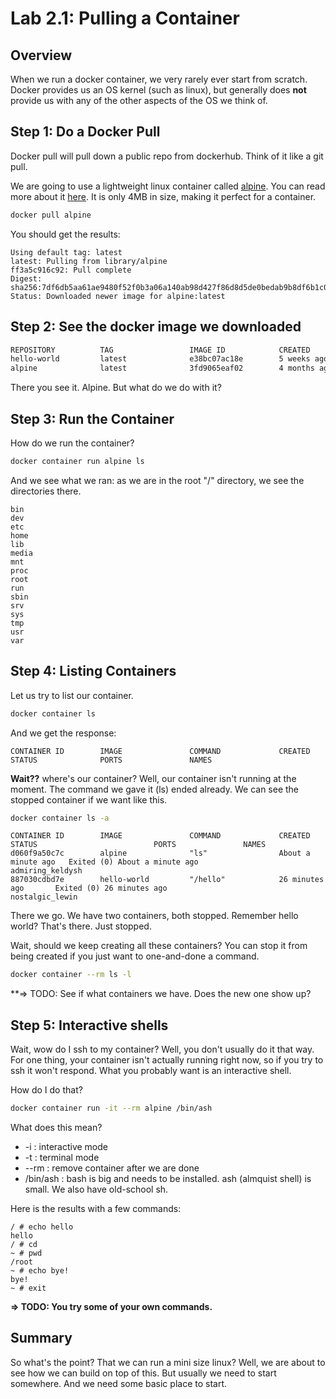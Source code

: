 Lab 2.1: Pulling a Container
============================

## Overview

When we run a docker container, we very rarely ever start from scratch. Docker provides us an OS kernel
(such as linux), but generally does **not** provide us with any of the other aspects of the OS we
think of.  

## Step 1: Do a Docker Pull

Docker pull will pull down a public repo from dockerhub.  Think of it like a git pull.

We are going to use a lightweight linux container called [alpine](https://hub.docker.com/r/_/alpine/).
You can read more about it [here](https://hub.docker.com/r/_/alpine/).  It is only 4MB in size, making
it perfect for a container.

```bash
docker pull alpine
```

You should get the results: 

```console
Using default tag: latest
latest: Pulling from library/alpine
ff3a5c916c92: Pull complete
Digest: sha256:7df6db5aa61ae9480f52f0b3a06a140ab98d427f86d8d5de0bedab9b8df6b1c0
Status: Downloaded newer image for alpine:latest
```

## Step 2: See the docker image we downloaded

```bash
REPOSITORY          TAG                 IMAGE ID            CREATED             SIZE
hello-world         latest              e38bc07ac18e        5 weeks ago         1.85kB
alpine              latest              3fd9065eaf02        4 months ago        4.15MB
```

There you see it. Alpine.  But what do we do with it?

## Step 3: Run the Container

How do we run the container?

```bash
docker container run alpine ls
```

And we see what we ran: as we are in the root "/" directory, we see the directories there.

```console
bin
dev
etc
home
lib
media
mnt
proc
root
run
sbin
srv
sys
tmp
usr
var
```

## Step 4: Listing Containers

Let us try to list our container.  

```bash
docker container ls
```

And we get the response:

```console
CONTAINER ID        IMAGE               COMMAND             CREATED             STATUS              PORTS               NAMES
```

**Wait??** where's our container?  Well, our container isn't running at the moment. The command we gave it (ls) ended already. We can see the stopped container if we want like this.

```bash
docker container ls -a
```

```console
CONTAINER ID        IMAGE               COMMAND             CREATED              STATUS                          PORTS               NAMES
d060f9a50c7c        alpine              "ls"                About a minute ago   Exited (0) About a minute ago                       admiring_keldysh
887030cdbd7e        hello-world         "/hello"            26 minutes ago       Exited (0) 26 minutes ago                           nostalgic_lewin
```

There we go. We have two containers, both stopped.  Remember hello world? That's there. Just stopped. 

Wait, should we keep creating all these containers?  You can stop it from being created if you just want to
one-and-done a command.

```bash
docker container --rm ls -l
```

**=> TODO: See if what containers we have. Does the new one show up?

## Step 5: Interactive shells

Wait, wow do I ssh to my container?  Well, you don't usually do it that way. For one thing, your container
isn't actually running right now, so if you try to ssh it won't respond.  What you probably want is an
interactive shell.

How do I do that?

```bash
docker container run -it --rm alpine /bin/ash
```

What does this mean?
 * -i : interactive mode
 * -t : terminal mode
 * --rm : remove container after we are done
 * /bin/ash : bash is big and needs to be installed.  ash (almquist shell) is small. We also have old-school sh.

Here is the results with a few commands:

```console
/ # echo hello
hello
/ # cd
~ # pwd
/root
~ # echo bye!
bye!
~ # exit
```

**=> TODO: You try some of your own commands.**

## Summary

So what's the point?  That we can run a mini size linux?  Well, we are about to see how we can build
on top of this. But usually we need to start somewhere.  And we need some basic place to start. 

